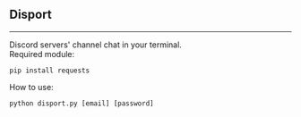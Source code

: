 ## Disport
___
Discord servers' channel chat in your terminal.
<br>
Required module:
```
pip install requests
```
How to use:
<br>
```
python disport.py [email] [password]
```
